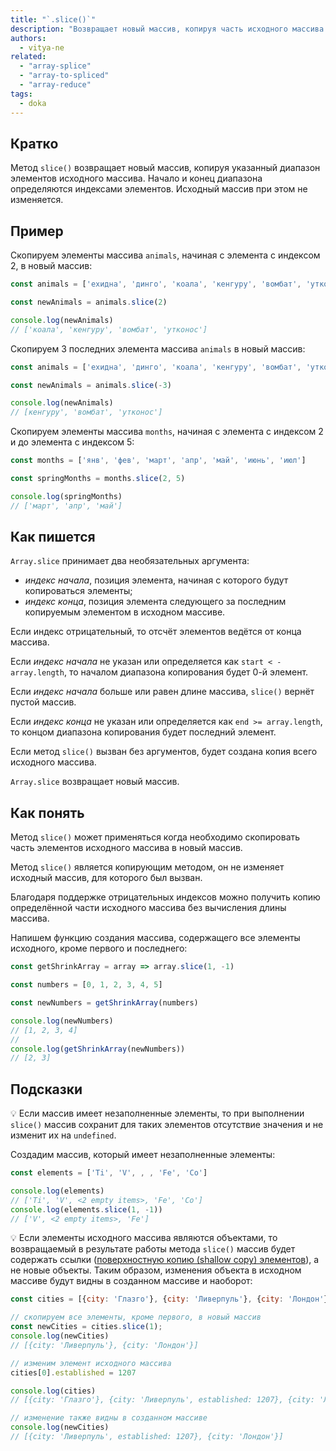 ```yaml
---
title: "`.slice()`"
description: "Возвращает новый массив, копируя часть исходного массива."
authors:
  - vitya-ne
related:
  - "array-splice"
  - "array-to-spliced"
  - "array-reduce"
tags:
  - doka
---
```


## Кратко

Метод `slice()` возвращает новый массив, копируя указанный диапазон элементов исходного массива. Начало и конец диапазона определяются индексами элементов. Исходный массив при этом не изменяется.

## Пример

Скопируем элементы массива `animals`, начиная с элемента с индексом 2, в новый массив:

```js
const animals = ['ехидна', 'динго', 'коала', 'кенгуру', 'вомбат', 'утконос']

const newAnimals = animals.slice(2)

console.log(newAnimals)
// ['коала', 'кенгуру', 'вомбат', 'утконос']
```

Скопируем 3 последних элемента массива `animals` в новый массив:

```js
const animals = ['ехидна', 'динго', 'коала', 'кенгуру', 'вомбат', 'утконос']

const newAnimals = animals.slice(-3)

console.log(newAnimals)
// [кенгуру', 'вомбат', 'утконос']
```

Скопируем элементы массива `months`, начиная с элемента с индексом 2 и до элемента с индексом 5:

```js
const months = ['янв', 'фев', 'март', 'апр', 'май', 'июнь', 'июл']

const springMonths = months.slice(2, 5)

console.log(springMonths)
// ['март', 'апр', 'май']
```

## Как пишется

`Array.slice` принимает два необязательных аргумента:
- _индекс начала_, позиция элемента, начиная с которого будут копироваться элементы;
- _индекс конца_, позиция элемента следующего за последним копируемым элементом в исходном массиве.

Если индекс отрицательный, то отсчёт элементов ведётся от конца массива.

Если _индекс начала_ не указан или определяется как `start < -array.length`, то началом диапазона копирования будет 0-й элемент.

Если _индекс начала_ больше или равен длине массива, `slice()` вернёт пустой массив.

Если _индекс конца_ не указан или определяется как `end >= array.length`, то концом диапазона копирования будет последний элемент.

Если метод `slice()` вызван без аргументов, будет создана копия всего исходного массива.

`Array.slice` возвращает новый массив.

## Как понять

Метод `slice()` может применяться когда необходимо скопировать часть элементов исходного массива в новый массив.

Метод `slice()` является копирующим методом, он не изменяет исходный массив, для которого был вызван.

Благодаря поддержке отрицательных индексов можно получить копию определённой части исходного массива без вычисления длины массива.

Напишем функцию создания массива, содержащего все элементы исходного, кроме первого и последнего:

```js
const getShrinkArray = array => array.slice(1, -1)

const numbers = [0, 1, 2, 3, 4, 5]

const newNumbers = getShrinkArray(numbers)

console.log(newNumbers)
// [1, 2, 3, 4]
//
console.log(getShrinkArray(newNumbers))
// [2, 3]

```

## Подсказки

💡 Если массив имеет незаполненные элементы, то при выполнении `slice()` массив сохранит для таких элементов отсутствие значения и не изменит их на `undefined`.

Создадим массив, который имеет незаполненные элементы:

```js
const elements = ['Ti', 'V', , , 'Fe', 'Co']

console.log(elements)
// ['Ti', 'V', <2 empty items>, 'Fe', 'Co']
console.log(elements.slice(1, -1))
// ['V', <2 empty items>, 'Fe']
```

💡 Если элементы исходного массива являются объектами, то возвращаемый в результате работы метода `slice()` массив будет содержать ссылки ([поверхностную копию (shallow copy) элементов](/js/shallow-or-deep-clone/)), а не новые объекты. Таким образом, изменения объекта в исходном массиве будут видны в созданном массиве и наоборот:

```js
const cities = [{city: 'Глазго'}, {city: 'Ливерпуль'}, {city: 'Лондон'}]

// скопируем все элементы, кроме первого, в новый массив
const newCities = cities.slice(1);
console.log(newCities)
// [{city: 'Ливерпуль'}, {city: 'Лондон'}]

// изменим элемент исходного массива
cities[0].established = 1207

console.log(cities)
// [{city: 'Глазго'}, {city: 'Ливерпуль', established: 1207}, {city: 'Лондон'}]

// изменение также видны в созданном массиве
console.log(newCities)
// [{city: 'Ливерпуль', established: 1207}, {city: 'Лондон'}]
```
